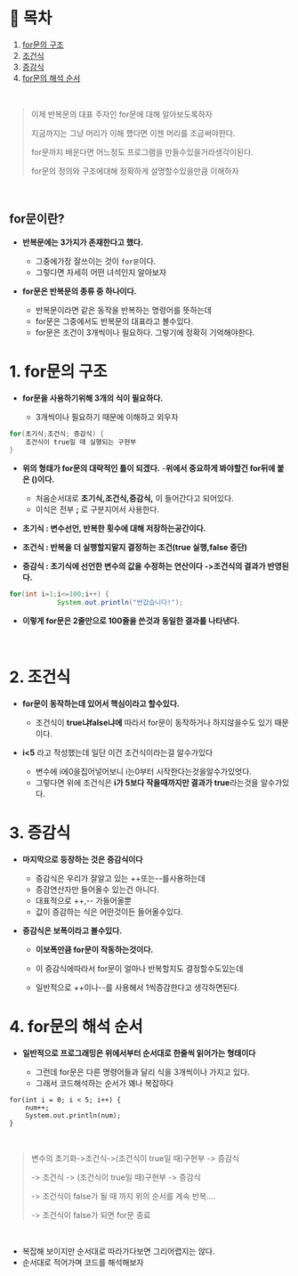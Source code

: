 # 🔖 목차
1. [for문의 구조](#1-for문의-구조)<br/>
2. [조건식](#2-조건식)<br/>
3. [증감식](#3-증감식)<br/>
4. [for문의 해석 순서](#4-for문의-해석-순서)<br/>



<br/>

> 이제 반복문의 대표 주자인 for문에 대해 알아보도록하자
> 
> 지금까지는 그냥 머리가 이해 헀다면 이젠 머리를 조금써야한다.
> 
> for문까지 배운다면 어느정도 프로그램을 만들수있을거라생각이된다.
> 
> for문의 정의와 구조에대해 정확하게 설명할수있을만큼 이해하자

<br/>


## for문이란?
- **반복문에는 3가지가 존재한다고 했다.**

  - 그중에가장 잘쓰이는 것이 <code>for문</code>이다.
  - 그렇다면 자세히 어떤 녀석인지 알아보자

- **for문은 반복문의 종류 중 하나이다.**

  - 반복문이라면 같은 동작을 반복하는 명령어를 뜻하는데
  - for문은 그중에서도 반복문의 대표라고 볼수있다.
  - for문은 조건이 3개씩이나 필요하다. 그렇기에 정확히 기억해야한다.

# 1. for문의 구조
- **for문을 사용하기위해 3개의 식이 필요하다.**

  - 3개씩이나 필요하기 때문에 이해하고 외우자

```java
for(초기식;조건식; 증감식) {
	조건식이 true일 때 실행되는 구현부
}
```
- **위의 형태가 for문의 대략적인 틀이 되겠다.**
-**위에서 중요하게 봐야할건 for뒤에 붙은 ()이다.**

  - 처음순서대로 **초기식,조건식,증감식,** 이 들어간다고 되어있다.
  - 이식은 전부 **;** 로 구분지어서 사용한다.

- **초기식 : 변수선언, 반복한 횟수에 대해 저장하는공간이다.**
- **조건식 : 반복을 더 실행할지말지 결정하는 조건(true 실행,false 중단)**
- **증감식 : 초기식에 선언한 변수의 값을 수정하는 연산이다 ->조건식의 결과가 반영된다.**

```java
for(int i=1;i<=100;i++) {
			System.out.println("반갑습니다!");
```
- **이렇게 for문은 2줄만으로 100줄을 쓴것과 동일한 결과를 나타낸다.**

<br/>

# 2. 조건식

- **for문이 동작하는데 있어서 핵심이라고 할수있다.**

  - 조건식이 **true냐false냐에** 따라서 for문이 동작하거나 하지않을수도 있기 때문이다.

- **i<5** 라고 작성했는데 일단 이건 조건식이라는걸 알수가있다

  - 변수에 i에0을집어넣어보니 i는0부터 시작한다는것을알수가있엇다.
  - 그렇다면 위에 조건식은 **i가 5보다 작을때까지만 결과가 true**라는것을 알수가있다.


# 3. 증감식
- **마지막으로 등장하는 것은 증감식이다**

  - 증감식은 우리가 잘알고 있는 ++또는--를사용하는데
  - 증감연산자만 들어올수 있는건 아니다.
  - 대표적으로 ++,-- 가들어올뿐
  - 값이 증감하는 식은 어떤것이든 들어올수있다.

- **증감식은 보폭이라고 볼수있다.**

  - **이보폭만큼  for문이 작동하는것이다.**
  - 이 증감식에따라서 for문이 얼마나 반복할지도 결정할수도있는데

  - 일반적으로  ++이나--를 사용해서 1씩증감한다고 생각하면된다.

# 4. for문의 해석 순서

- **일반적으로 프로그래밍은 위에서부터 순서대로 한줄씩 읽어가는 형태이다**

  - 그런데 for문은 다른 명령어들과 달리 식을 3개씩이나 가지고 있다.
  - 그래서 코드해석하는 순서가 꽤나 복잡하다

```javaint num = 0;
for(int i = 0; i < 5; i++) {
	num++;
    System.out.println(num);
}
```
<br/>


> 변수의 초기화->조건식->(조건식이 true일 때)구현부 -> 증감식
> 
> -> 조건식 -> (조건식이 true일 때)구현부 -> 증감식
> 
> -> 조건식이 false가 될 때 까지 위의 순서를 계속 반복....
> 
> -> 조건식이 false가 되면 for문 종료

<br/>

- 복잡해 보이지만 순서대로 따라가다보면 그리어렵지는 않다.
- 순서대로 적어가며 코드를 해석해보자




 


